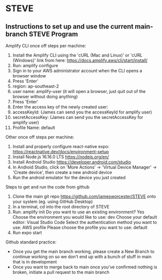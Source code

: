# STEVE
## Instructions to set up and use the current main-branch STEVE Program
Amplify CLI once off steps per machine:
1. Install the Amplify CLI using the 'cURL (Mac and Linux)' or 'cURL (Windows)' link from here: https://docs.amplify.aws/cli/start/install/
2. Run: amplify configure
3. Sign in to your AWS administrator account when the CLI opens a browser window
4. Press 'Enter'
5. region: ap-southeast-2
6. user name: amplify-user (it will open a browser, just quit out of the browser without doing anything)
7. Press 'Enter'
8. Enter the access key of the newly created user:
9. accessKeyId: (James can send you the accessKeyId for amplify user)
10. secretAccessKey: (James can send you the secretAccessKey for amplify user)
11. Profile Name: default

Other once off steps per machine:
1. Install and properly configure react-native expo: https://reactnative.dev/docs/environment-setup
2. Install Node.js 16.16.0 LTS https://nodejs.org/en/
3. Install Android Studio https://developer.android.com/studio
4. In Android Studio, click on 'More Actions' -> 'Virtual Device Manager' -> 'Create device', then create a new android device
5. Run the android emulator for the device you just created

Steps to get and run the code from github
1. Clone the main git repo https://github.com/jamesworcester/STEVE onto your system (eg. using GitHub Desktop)
2. In a terminal, cd into the root directory of STEVE
3. Run: amplify init
Do you want to use an existing environment? Yes
Choose the environment you would like to use: dev
Choose your default editor: Visual Studio Code
Select the authentication method you want to use: AWS profile
Please choose the profile you want to use: default
4. Run expo start

Github standard practice:
- Once you get the main branch working, please create a New Branch to continue working on so we don't end up with a bunch of stuff in main that is in development
- Once you want to merge back to main once you've confirmed nothing is broken, initiate a pull request to the main branch
